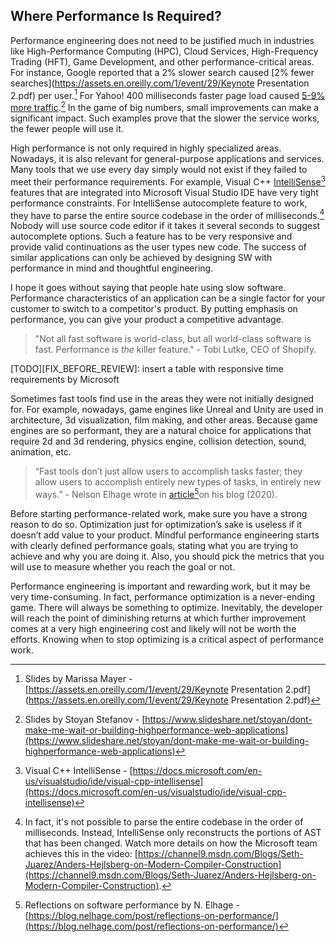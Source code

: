 ## Where Performance Is Required?

Performance engineering does not need to be justified much in industries like High-Performance Computing (HPC), Cloud Services, High-Frequency Trading (HFT), Game Development, and other performance-critical areas. For instance, Google reported that a 2% slower search caused [2% fewer searches](https://assets.en.oreilly.com/1/event/29/Keynote Presentation 2.pdf) per user.[^3] For Yahoo! 400 milliseconds faster page load caused [5-9% more traffic](https://www.slideshare.net/stoyan/dont-make-me-wait-or-building-highperformance-web-applications).[^4] In the game of big numbers, small improvements can make a significant impact. Such examples prove that the slower the service works, the fewer people will use it. 

High performance is not only required in highly specialized areas. Nowadays, it is also relevant for general-purpose applications and services. Many tools that we use every day simply would not exist if they failed to meet their performance requirements. For example, Visual C++ [IntelliSense](https://docs.microsoft.com/en-us/visualstudio/ide/visual-cpp-intellisense)[^2] features that are integrated into Microsoft Visual Studio IDE have very tight performance constraints. For IntelliSense autocomplete feature to work, they have to parse the entire source codebase in the order of milliseconds.[^5] Nobody will use source code editor if it takes it several seconds to suggest autocomplete options. Such a feature has to be very responsive and provide valid continuations as the user types new code. The success of similar applications can only be achieved by designing SW with performance in mind and thoughtful engineering.

I hope it goes without saying that people hate using slow software. Performance characteristics of an application can be a single factor for your customer to switch to a competitor's product. By putting emphasis on performance, you can give your product a competitive advantage.

> "Not all fast software is world-class, but all world-class software is fast. Performance is _the_ killer feature." - Tobi Lutke, CEO of Shopify.

[TODO][FIX_BEFORE_REVIEW]: insert a table with responsive time requirements by Microsoft

Sometimes fast tools find use in the areas they were not initially designed for. For example, nowadays, game engines like Unreal and Unity are used in architecture, 3d visualization, film making, and other areas. Because game engines are so performant, they are a natural choice for applications that require 2d and 3d rendering, physics engine, collision detection, sound, animation, etc.

> “Fast tools don’t just allow users to accomplish tasks faster; they allow users to accomplish entirely new types of tasks, in entirely new ways.” - Nelson Elhage wrote in [article](https://blog.nelhage.com/post/reflections-on-performance/)[^1]on his blog (2020).

Before starting performance-related work, make sure you have a strong reason to do so. Optimization just for optimization’s sake is useless if it doesn’t add value to your product. Mindful performance engineering starts with clearly defined performance goals, stating what you are trying to achieve and why you are doing it. Also, you should pick the metrics that you will use to measure whether you reach the goal or not.

Performance engineering is important and rewarding work, but it may be very time-consuming. In fact, performance optimization is a never-ending game. There will always be something to optimize. Inevitably, the developer will reach the point of diminishing returns at which further improvement comes at a very high engineering cost and likely will not be worth the efforts. Knowing when to stop optimizing is a critical aspect of performance work. 

[^1]: Reflections on software performance by N. Elhage - [https://blog.nelhage.com/post/reflections-on-performance/](https://blog.nelhage.com/post/reflections-on-performance/)
[^2]: Visual C++ IntelliSense - [https://docs.microsoft.com/en-us/visualstudio/ide/visual-cpp-intellisense](https://docs.microsoft.com/en-us/visualstudio/ide/visual-cpp-intellisense)
[^3]: Slides by Marissa Mayer - [https://assets.en.oreilly.com/1/event/29/Keynote Presentation 2.pdf](https://assets.en.oreilly.com/1/event/29/Keynote Presentation 2.pdf)
[^4]: Slides by Stoyan Stefanov - [https://www.slideshare.net/stoyan/dont-make-me-wait-or-building-highperformance-web-applications](https://www.slideshare.net/stoyan/dont-make-me-wait-or-building-highperformance-web-applications)
[^5]: In fact, it's not possible to parse the entire codebase in the order of milliseconds. Instead, IntelliSense only reconstructs the portions of AST that has been changed. Watch more details on how the Microsoft team achieves this in the video: [https://channel9.msdn.com/Blogs/Seth-Juarez/Anders-Hejlsberg-on-Modern-Compiler-Construction](https://channel9.msdn.com/Blogs/Seth-Juarez/Anders-Hejlsberg-on-Modern-Compiler-Construction).
